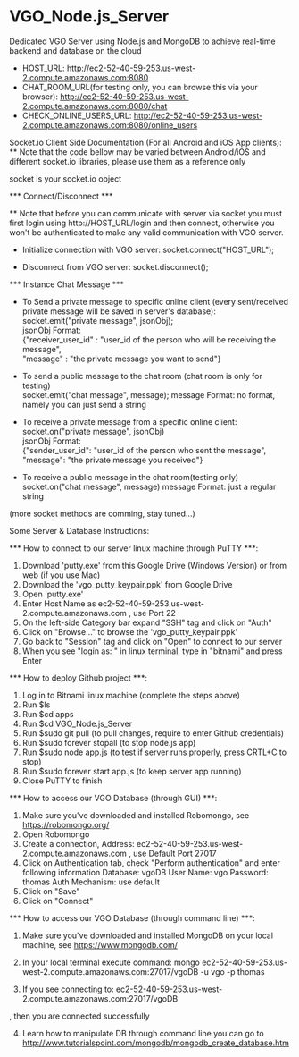 # VGO_Node.js_Server

Dedicated VGO Server using Node.js and MongoDB to achieve real-time backend and database on the cloud 

* HOST_URL: http://ec2-52-40-59-253.us-west-2.compute.amazonaws.com:8080
* CHAT_ROOM_URL(for testing only, you can browse this via your browser): http://ec2-52-40-59-253.us-west-2.compute.amazonaws.com:8080/chat
* CHECK_ONLINE_USERS_URL: http://ec2-52-40-59-253.us-west-2.compute.amazonaws.com:8080/online_users

Socket.io Client Side Documentation (For all Android and iOS App clients):
** Note that the code bellow may be varied between Android/iOS and different socket.io libraries, please use them as a reference only

socket is your socket.io object

*** Connect/Disconnect ***

** Note that before you can communicate with server via socket you must first login using http://HOST_URL/login and then connect, otherwise you won't be authenticated to make any valid communication with VGO server. 

* Initialize connection with VGO server:
socket.connect("HOST_URL");

* Disconnect from VGO server:
socket.disconnect();

*** Instance Chat Message ***

* To Send a private message to specific online client (every sent/received private message will be saved in server's database):  socket.emit("private message", jsonObj);  
jsonObj Format:  
{"receiver_user_id" : "user_id of the person who will be receiving the message",  
 "message" : "the private message you want to send"}  

* To send a public message to the chat room (chat room is only for testing)  
socket.emit("chat message", message);
message Format: no format, namely you can just send a string

* To receive a private message from a specific online client:  
socket.on("private message", jsonObj)  
jsonObj Format:  
{"sender_user_id": "user_id of the person who sent the message",  
 "message": "the private message you received"}  

* To receive a public message in the chat room(testing only)  
socket.on("chat message", message)
message Format: just a regular string  

(more socket methods are comming, stay tuned...)  


Some Server & Database Instructions:

*** How to connect to our server linux machine through PuTTY ***:

1. Download 'putty.exe' from this Google Drive (Windows Version) or from web (if you use Mac)
2. Download the 'vgo_putty_keypair.ppk' from Google Drive
3. Open 'putty.exe'
4. Enter Host Name as ec2-52-40-59-253.us-west-2.compute.amazonaws.com , use Port 22
5. On the left-side Category bar expand "SSH" tag and click on "Auth"
6. Click on "Browse..." to browse the 'vgo_putty_keypair.ppk'  
7. Go back to "Session" tag and click on "Open" to connect to our server
8. When you see "login as: " in linux terminal, type in "bitnami" and press Enter


*** How to deploy Github project ***:

1. Log in to Bitnami linux machine (complete the steps above)
2. Run $ls
3. Run $cd apps
4. Run $cd VGO_Node.js_Server
5. Run $sudo git pull (to pull changes, require to enter Github credentials)
6. Run $sudo forever stopall (to stop node.js app)
7. Run $sudo node app.js (to test if server runs properly, press CRTL+C to stop)
8. Run $sudo forever start app.js (to keep server app running)
9. Close PuTTY to finish


*** How to access our VGO Database (through GUI) ***:

1. Make sure you've downloaded and installed Robomongo, see https://robomongo.org/
2. Open Robomongo
3. Create a connection, Address: ec2-52-40-59-253.us-west-2.compute.amazonaws.com , use Default Port 27017
4. Click on Authentication tab, check "Perform authentication" and enter following information
	Database: vgoDB
       User Name: vgo
	Password: thomas
  Auth Mechanism: use default
5. Click on "Save"
6. Click on "Connect"


*** How to access our VGO Database (through command line) ***:

1. Make sure you've downloaded and installed MongoDB on your local machine, see https://www.mongodb.com/
2. In your local terminal execute command: 
mongo ec2-52-40-59-253.us-west-2.compute.amazonaws.com:27017/vgoDB -u vgo -p thomas

3. If you see 
connecting to: ec2-52-40-59-253.us-west-2.compute.amazonaws.com:27017/vgoDB
>
, then you are connected successfully

4. Learn how to manipulate DB through command line you can go to
http://www.tutorialspoint.com/mongodb/mongodb_create_database.htm
